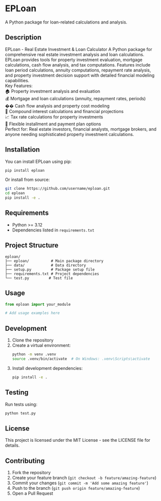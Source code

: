 # EPLoan

A Python package for loan-related calculations and analysis.

## Description

EPLoan - Real Estate Investment & Loan Calculator
A Python package for comprehensive real estate investment analysis and loan calculations. EPLoan provides tools for property investment evaluation, mortgage calculations, cash flow analysis, and tax computations. Features include loan period calculations, annuity computations, repayment rate analysis, and property investment decision support with detailed financial modeling capabilities. <br>
Key Features: <br>
🏠 Property investment analysis and evaluation <br>
💰 Mortgage and loan calculations (annuity, repayment rates, periods) <br>
�� Cash flow analysis and property cost modeling<br>
🧮 Compound interest calculations and financial projections<br>
📈 Tax rate calculations for property investments<br>
🔧 Flexible installment and payment plan options<br>
Perfect for: Real estate investors, financial analysts, mortgage brokers, and anyone needing sophisticated property investment calculations.
## Installation

You can install EPLoan using pip:

```bash
pip install eploan
```

Or install from source:

```bash
git clone https://github.com/username/eploan.git
cd eploan
pip install -e .
```

## Requirements

- Python >= 3.12
- Dependencies listed in `requirements.txt`

## Project Structure

```
eploan/
├── eploan/          # Main package directory
├── data/            # Data directory
├── setup.py         # Package setup file
├── requirements.txt # Project dependencies
└── test.py         # Test file
```

## Usage

```python
from eploan import your_module

# Add usage examples here
```

## Development

1. Clone the repository
2. Create a virtual environment:
   ```bash
   python -m venv .venv
   source .venv/bin/activate  # On Windows: .venv\Scripts\activate
   ```
3. Install development dependencies:
   ```bash
   pip install -e .
   ```

## Testing

Run tests using:
```bash
python test.py
```

## License

This project is licensed under the MIT License - see the LICENSE file for details.

## Contributing

1. Fork the repository
2. Create your feature branch (`git checkout -b feature/amazing-feature`)
3. Commit your changes (`git commit -m 'Add some amazing feature'`)
4. Push to the branch (`git push origin feature/amazing-feature`)
5. Open a Pull Request

